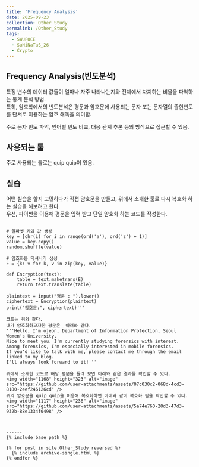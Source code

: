 ```yaml
---
title: 'Frequency Analysis'
date: 2025-09-23
collection: Other Study
permalink: /Other_Study
tags:
  - SWUFOCE
  - SuNiNaTaS_26
  - Crypto
---
```


## Frequency Analysis(빈도분석)
특정 변수의 데이터 값들이 얼마나 자주 나타나는지와 전체에서 차지하는 비율을 파악하는 통계 분석 방법.   
특히, 암호학에서의 빈도분석은 평문과 암호문에 사용되는 문자 또는 문자열의 출현빈도를 단서로 이용하는 암호 해독을 의미함.

주로 문자 빈도 파악, 언어별 빈도 비교, 대응 관계 추론 등의 방식으로 접근할 수 있음.

## 사용되는 툴
주로 사용되는 툴로는 quip quip이 있음.   

## 실습
어떤 실습을 할지 고민하다가 직접 암호문을 만들고, 위에서 소개한 툴로 다시 복호화 하는 실습을 해보려고 한다.  
우선, 파이썬을 이용해 평문을 입력 받고 단일 암호화 하는 코드를 작성한다.  
```import random

# 알파벳 키와 값 생성
key = [chr(i) for i in range(ord('a'), ord('z') + 1)]
value = key.copy()
random.shuffle(value)

# 암호화용 딕셔너리 생성
E = {k: v for k, v in zip(key, value)}    

def Encryption(text):
    table = text.maketrans(E)
    return text.translate(table)  

plaintext = input("평문 : ").lower()
ciphertext = Encryption(plaintext)
print("암호문:", ciphertext)'''  

코드는 위와 같다.
내가 암호화하고자한 평문은  아래와 같다.
'''Hello, I'm ojeon, Department of Information Protection, Seoul Women's University.  
Nice to meet you. I'm currently studying forensics with interest.  
Among forensics, I'm especially interested in mobile forensics.  
If you'd like to talk with me, please contact me through the email linked to my blog.  
I'll always look forward to it!'''  

위에서 소개한 코드로 해당 평문을 돌려 보면 아래와 같은 결과를 확인할 수 있다.  
<img width="1168" height="323" alt="image" src="https://github.com/user-attachments/assets/07c030c2-068d-4cd3-8180-2eef246126cd" />
위의 암호문을 quip quip을 이용해 복호화하면 아래와 같이 복호화 됨을 확인할 수 있다.
<img width="1117" height="238" alt="image" src="https://github.com/user-attachments/assets/5a74e760-20d3-47d3-932b-88e1334f0498" />



------
{% include base_path %}

{% for post in site.Other_Study reversed %}
  {% include archive-single.html %}
{% endfor %}
